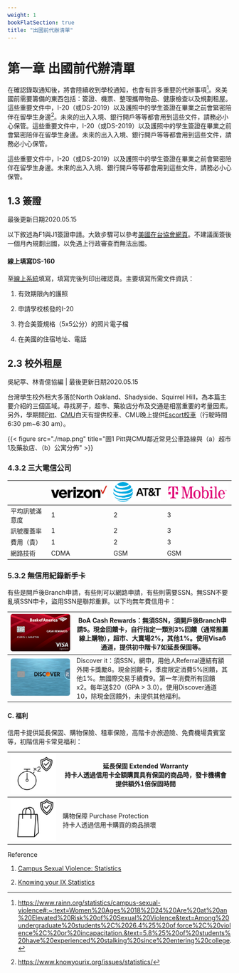```yaml
---
weight: 1
bookFlatSection: true
title: "出國前代辦清單"
---
```



# 第一章 出國前代辦清單

在確認錄取通知後，將會陸續收到學校通知，也會有許多重要的代辦事項[^items]。來美國前需要籌備的東西包括：簽證、機票、整理攜帶物品、健康檢查以及規劃租屋。這些重要文件中，I-20（或DS-2019）以及護照中的學生簽證在畢業之前會緊密陪伴在留學生身邊[^student]。未來的出入入境、銀行開戶等等都會用到這些文件，請務必小心保管。這些重要文件中，I-20（或DS-2019）以及護照中的學生簽證在畢業之前會緊密陪伴在留學生身邊。未來的出入入境、銀行開戶等等都會用到這些文件，請務必小心保管。

[^student]: https://www.knowyourix.org/issues/statistics/
[^items]: https://www.rainn.org/statistics/campus-sexual-violence#:~:text=Women%20Ages%2018%2D24%20Are%20at%20an%20Elevated%20Risk%20of%20Sexual%20Violence&text=Among%20undergraduate%20students%2C%2026.4%25%20of,force%2C%20violence%2C%20or%20incapacitation.&text=5.8%25%20of%20students%20have%20experienced%20stalking%20since%20entering%20college.

這些重要文件中，I-20（或DS-2019）以及護照中的學生簽證在畢業之前會緊密陪伴在留學生身邊。未來的出入入境、銀行開戶等等都會用到這些文件，請務必小心保管。

  

## 1.3 簽證

最後更新日期2020.05.15

以下敘述為F1與J1簽證申請。大致步驟可以參考[美國在台協會網頁](https://www.ait.org.tw/zhtw/visas-zh/nonimmigrant-visas-zh/apply-nonimmigrant-visa-6-steps-zh/)。不建議面簽後一個月內規劃出國，以免遇上行政審查而無法出國。

#### 線上填寫DS-160

至[線上系統](https://ceac.state.gov/genniv/)填寫，填寫完後列印出確認頁。主要填寫所需文件資訊：

1.  有效期限內的護照
    
2.  申請學校核發的I-20
    
3.  符合美簽規格（5x5公分）的照片電子檔
    
4.  在美國的住宿地址、電話
    

  

## 2.3 校外租屋

吳紀葶、林青億協編 | 最後更新日期2020.05.15

  

台灣學生校外租大多落於North Oakland、Shadyside、Squirrel Hill，為本篇主要介紹的三個區域。尋找房子，超市、藥妝店分布及交通是相當重要的考量因素。另外，學期間[Pitt](http://www.pittshuttle.com/)、[CMU](https://www.cmu.edu/parking/shuttle/index.html)白天有提供校車、CMU晚上提供[Escort校車](https://www.cmu.edu/police/Shuttle%2520and%2520Escort/Escort%2520Service.html)（行駛時間6:30 pm~6:30 am）。


{{< figure src="./map.png" title="圖1 Pitt與CMU鄰近常見公車路線與（a）超市1及藥妝店、（b）公寓分佈" >}}


  

### 4.3.2 三大電信公司


|  | ![](./01.png) | ![](./02.png) | ![](./03.png) |
|--|--|--|--|
| 平均訊號滿意度 | 1 | 2 | 3 |
| 訊號覆蓋率    | 1 | 2 | 3 |
| 費用（貴）    | 1 | 2 | 3 |
| 網路技術      | CDMA | GSM | GSM |

  

### 5.3.2 無信用紀錄新手卡

有些是開戶後Branch申請，有些則可以網路申請，有些則需要SSN。無SSN不要亂填SSN申卡，盜用SSN是聯邦重罪。以下均無年費信用卡：

|![](./04.png) | BoA Cash Rewards：無須SSN，須開戶後Branch申請5。現金回饋卡，自行指定一類別3%回饋（通常推薦線上購物），超市、大賣場2%，其他1%。使用Visa6通道，提供初中階卡7如延長保固等。|
| -- | -- |
|![](./05.png) | Discover it：須SSN，網申，用他人Referral連結有額外開卡獎勵8。現金回饋卡，季度限定消費5%回饋，其他1%。無國際交易手續費9。第一年消費所有回饋x2。每年送$20（GPA > 3.0）。使用Discover通道10，除現金回饋外，未提供其他福利。 |

  

#### C. 福利

信用卡提供延長保固、購物保險、租車保險，高階卡亦旅遊險、免費機場貴賓室等，初階信用卡常見福利：

  
| ![](./icon1.png) | 延長保固 Extended Warranty <br/> 持卡人透過信用卡全額購買具有保固的商品時，發卡機構會提供額外1倍保固時間 |
| --- | --- |
| ![](./icon2.png) | <span style="{color: 'red'}"> 購物保障 Purchase Protection </span> <br/> 持卡人透過信用卡購買的商品損壞 |

  
  

Reference

1. [Campus Sexual Violence: Statistics](https://www.rainn.org/statistics/campus-sexual-violence#:~:text=Women%20Ages%2018%2D24%20Are%20at%20an%20Elevated%20Risk%20of%20Sexual%20Violence&text=Among%20undergraduate%20students%2C%2026.4%25%20of,force%2C%20violence%2C%20or%20incapacitation.&text=5.8%25%20of%20students%20have%20experienced%20stalking%20since%20entering%20college.)

2. [Knowing your IX Statistics](https://www.knowyourix.org/issues/statistics/)


